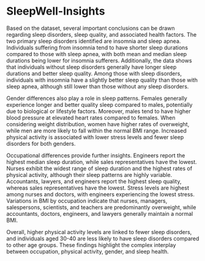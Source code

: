 # SleepWell-Insights

Based on the dataset, several important conclusions can be drawn regarding sleep
disorders, sleep quality, and associated health factors. The two primary sleep 
disorders identified are insomnia and sleep apnea. Individuals suffering from 
insomnia tend to have shorter sleep durations compared to those with sleep 
apnea, with both mean and median sleep durations being lower for insomnia 
sufferers. Additionally, the data shows that individuals without sleep disorders
generally have longer sleep durations and better sleep quality. Among those 
with sleep disorders, individuals with insomnia have a slightly better sleep 
quality than those with sleep apnea, although still lower than those without 
any sleep disorders.

Gender differences also play a role in sleep patterns. Females generally 
experience longer and better quality sleep compared to males, potentially due 
to biological or lifestyle factors. Moreover, males tend to have higher blood 
pressure at elevated heart rates compared to females. When considering weight 
distribution, women have higher rates of overweight, while men are more likely
to fall within the normal BMI range. Increased physical activity is associated 
with lower stress levels and fewer sleep disorders for both genders.

Occupational differences provide further insights. Engineers report the highest 
median sleep duration, while sales representatives have the lowest. Nurses 
exhibit the widest range of sleep duration and the highest rates of physical 
activity, although their sleep patterns are highly variable. Accountants, 
lawyers, and engineers report the highest sleep quality, whereas sales 
representatives have the lowest. Stress levels are highest among nurses and 
doctors, with engineers experiencing the lowest stress. Variations in BMI by 
occupation indicate that nurses, managers, salespersons, scientists, and 
teachers are predominantly overweight, while accountants, doctors, engineers, 
and lawyers generally maintain a normal BMI.

Overall, higher physical activity levels are linked to fewer sleep disorders, 
and individuals aged 30-40 are less likely to have sleep disorders compared to 
other age groups. These findings highlight the complex interplay between 
occupation, physical activity, gender, and sleep health.
